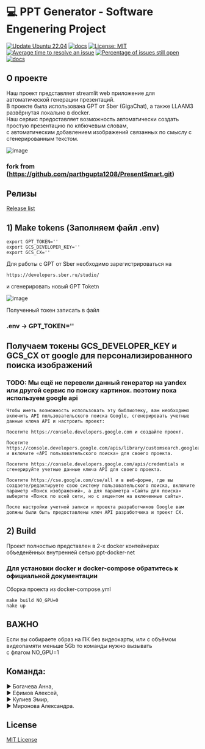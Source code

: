 # :computer: PPT Generator - Software Engenering Project  

[![Update Ubuntu 22.04](https://github.com/AAEfimov/PI_PPT_GENERATOR/actions/workflows/python-app.yml/badge.svg)](https://github.com/AAEfimov/PI_PPT_GENERATOR/actions/workflows/python-app.yml)
[![docs](https://img.shields.io/badge/docs-latest-blue)](https://htmlpreview.github.io/?https://github.com/AAEfimov/PI_PPT_GENERATOR/blob/main/html/PI_PPT_GENERATOR/index.html)
[![License: MIT](https://img.shields.io/badge/License-MIT-yellow.svg)](https://opensource.org/licenses/MIT)
[![Average time to resolve an issue](http://isitmaintained.com/badge/resolution/AAEfimov/PI_PPT_GENERATOR.svg)](http://isitmaintained.com/project/AAEfimov/PI_PPT_GENERATOR "Average time to resolve an issue")
[![Percentage of issues still open](http://isitmaintained.com/badge/open/AAEfimov/PI_PPT_GENERATOR.svg)](http://isitmaintained.com/project/AAEfimov/PI_PPT_GENERATOR "Percentage of issues still open")
[![docs](https://img.shields.io/badge/docs-latest-blue)](https://htmlpreview.github.io/?https://github.com/AAEfimov/PI_PPT_GENERATOR/blob/main/server/html/server/index.html)


## О проекте

Наш проект представляет streamlit web приложение для автоматической генерации презентаций.  
В проекте была использована GPT от Sber (GigaChat), а также LLAAM3 развёрнутая локально в docker.  
Наш сервис предоставляет возможность автоматически создать простую презентацию по клбючевым словам,  
с автоматическим добавлением изображений связанных по смыслу с сгенерированным текстом.  


![image](https://github.com/AAEfimov/PI_PPT_GENERATOR/assets/5468557/81ee4a81-9779-4bf6-a510-3e74ebd5e379)


### fork from (https://github.com/parthgupta1208/PresentSmart.git)

## Релизы

[Release list](https://github.com/AAEfimov/PI_PPT_GENERATOR/releases)

## 1) Make tokens (Заполняем файл .env)

```
export GPT_TOKEN=''
export GCS_DEVELOPER_KEY=''
export GCS_CX=''
```

Для работы с GPT от Sber необходимо зарегистрироваться на 

```
https://developers.sber.ru/studio/
```

и сгенерировать новый GPT Toketn

![image](https://github.com/AAEfimov/PI_PPT_GENERATOR/assets/5468557/96ce14b7-c199-4a48-807b-d88920afe141)

Полученный токен записать в файл 
### .env -> GPT_TOKEN=''

## Получаем токены GCS_DEVELOPER_KEY и GCS_CX от google для персонализированного поиска изображений  

### TODO: Мы ещё не перевели данный генератор на yandex или другой сервис по поиску картинок. поэтому пока используем google api

```
Чтобы иметь возможность использовать эту библиотеку, вам необходимо включить API пользовательского поиска Google, сгенерировать учетные данные ключа API и настроить проект:

Посетите https://console.developers.google.com и создайте проект.

Посетите https://console.developers.google.com/apis/library/customsearch.googleapis.com и включите «API пользовательского поиска» для своего проекта.

Посетите https://console.developers.google.com/apis/credentials и сгенерируйте учетные данные ключа API для своего проекта.

Посетите https://cse.google.com/cse/all и в веб-форме, где вы создаете/редактируете свою систему пользовательского поиска, включите параметр «Поиск изображений», а для параметра «Сайты для поиска» выберите «Поиск по всей сети, но с акцентом на включенные сайты».

После настройки учетной записи и проекта разработчиков Google вам должны были быть предоставлены ключ API разработчика и проект CX.
```

## 2) Build

Проект полностью представлен в 2-х docker контейнерах объеденённых внутренней сетью ppt-docker-net  
### Для установки docker и docker-compose обратитесь к официальной документации

Сборка проекта из docker-compose.yml

```
make build NO_GPU=0
nake up
```

## ВАЖНО

Если вы собираете образ на ПК без видеокарты, или с объёмом видеопамяти меньше 5Gb то команды нужно вызывать  
с флагом NO_GPU=1

## Команда:  

:arrow_forward: Богачева Анна,  
:arrow_forward: Ефимов Алексей,  
:arrow_forward: Кулиев Эмир,  
:arrow_forward: Миронова Александра.

## License

[MIT License](LICENSE)


